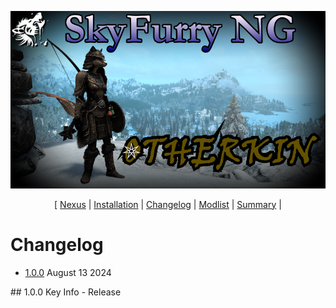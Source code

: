 ![](https://github.com/CharderotheLupe/SkyFurry-NG---Otherkin/blob/main/Assets/splash.png)

<p align="center">
  [ <a href="https://www.nexusmods.com/skyrimspecialedition/mods/126656">Nexus</a> |
  <a href="https://github.com/CharderotheLupe/SkyFurry-NG---Otherkin/blob/main/README.md">Installation</a> |
  <a href="https://github.com/CharderotheLupe/SkyFurry-NG---Otherkin/blob/main/Changelog.md">Changelog</a> |
  <a href="https://loadorderlibrary.com/lists/skyfurry-ng-otherkin">Modlist</a> |
  <a href="https://github.com/CharderotheLupe/SkyFurry-NG---Otherkin/blob/main/Summary.md">Summary</a> |
  </p>


# Changelog
- [1.0.0](#100) August 13 2024


</Details>
## 1.0.0
Key Info
 - Release
